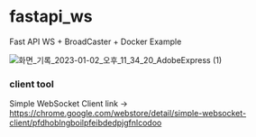 # fastapi_ws
Fast API WS + BroadCaster + Docker Example

![화면_기록_2023-01-02_오후_11_34_20_AdobeExpress (1)](https://user-images.githubusercontent.com/16227780/210246017-4a464f6a-a1d5-4bf8-9932-12ec78916360.gif)


### client tool
Simple WebSocket Client
link -> https://chrome.google.com/webstore/detail/simple-websocket-client/pfdhoblngboilpfeibdedpjgfnlcodoo

